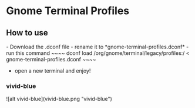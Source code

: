 <h1> Gnome Terminal Profiles</h1>

<h2> How to use </h2>
- Download the .dconf file
- rename it to *gnome-terminal-profiles.dconf*
- run this command
~~~~
  dconf load /org/gnome/terminal/legacy/profiles:/ < gnome-terminal-profiles.dconf
~~~~

- open a new terminal and enjoy!



<h3> vivid-blue</h3>
![alt vivid-blue](vivid-blue.png "vivid-blue")


